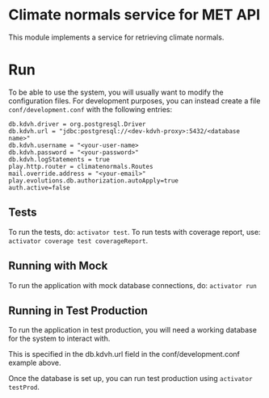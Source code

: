 Climate normals service for MET API
==============================================

This module implements a service for retrieving climate normals.

# Run

To be able to use the system, you will usually want to modify the
configuration files. For development purposes, you can instead create a file
`conf/development.conf` with the following entries:
```
db.kdvh.driver = org.postgresql.Driver
db.kdvh.url = "jdbc:postgresql://<dev-kdvh-proxy>:5432/<database name>"
db.kdvh.username = "<your-user-name>
db.kdvh.password = "<your-password>"
db.kdvh.logStatements = true
play.http.router = climatenormals.Routes
mail.override.address = "<your-email>"
play.evolutions.db.authorization.autoApply=true
auth.active=false
```

## Tests

To run the tests, do: `activator test`. To run tests with coverage report,
use: `activator coverage test coverageReport`.

## Running with Mock

To run the application with mock database connections, do: `activator run`

## Running in Test Production

To run the application in test production, you will need a working database
for the system to interact with.

This is specified in the db.kdvh.url field in the conf/development.conf example above.

Once the database is set up, you can run test production using `activator testProd`.
